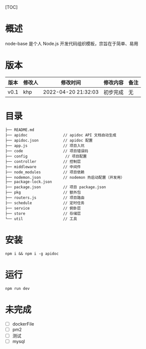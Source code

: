 [TOC]
# 概述

node-base 是个人 Node.js 开发代码组织模板，宗旨在于简单、易用

# 版本

|   版本    |   修改人  |   修改时间    |   修改内容    |   备注    |
|---    |   --- |   --- |   --- |   --- |
|   v0.1    |   khp  |  2022-04-20 21:32:03   |   初步完成    |   无  |

# 目录

```
├── README.md
├── apidoc                // apidoc API 文档自动生成
├── apidoc.json           // apidoc 配置
├── app.js                // 项目入坑
├── code                  // 项目错误码
├── config                 // 项目配置
├── controller            // 控制层
├── middleware            // 中间件
├── node_modules          // 项目依赖
├── nodemon.json          // nodemon 热启动配置（开发用）
├── package-lock.json
├── package.json          // 项目 package.json
├── pkg                   // 额外包
├── routers.js            // 项目路由
├── schedule              // 定时任务 
├── service               // 俯卧层
├── store                 // 存储层
└── util                  // 工具
```

# 安装

```shell
npm i && npm i -g apidoc
```

# 运行

```shell
npm run dev
```

# 未完成
- [ ] dockerFile
- [ ] pm2
- [ ] 测试
- [ ] mysql

